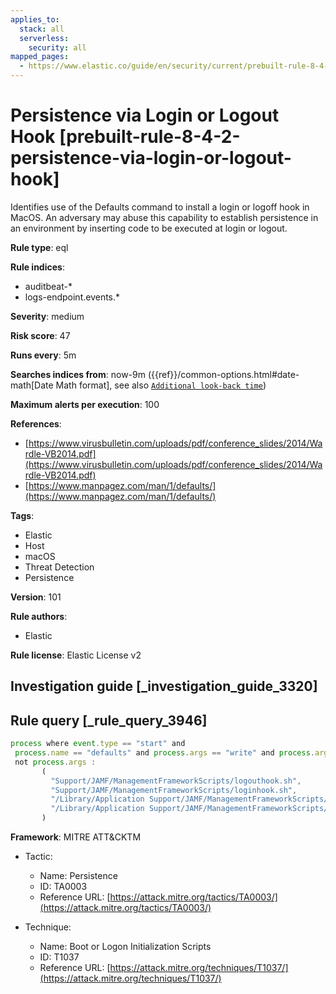 ```yaml
---
applies_to:
  stack: all
  serverless:
    security: all
mapped_pages:
  - https://www.elastic.co/guide/en/security/current/prebuilt-rule-8-4-2-persistence-via-login-or-logout-hook.html
---
```


# Persistence via Login or Logout Hook [prebuilt-rule-8-4-2-persistence-via-login-or-logout-hook]

Identifies use of the Defaults command to install a login or logoff hook in MacOS. An adversary may abuse this capability to establish persistence in an environment by inserting code to be executed at login or logout.

**Rule type**: eql

**Rule indices**:

* auditbeat-*
* logs-endpoint.events.*

**Severity**: medium

**Risk score**: 47

**Runs every**: 5m

**Searches indices from**: now-9m ({{ref}}/common-options.html#date-math[Date Math format], see also [`Additional look-back time`](docs-content://solutions/security/detect-and-alert/create-detection-rule.md#rule-schedule))

**Maximum alerts per execution**: 100

**References**:

* [https://www.virusbulletin.com/uploads/pdf/conference_slides/2014/Wardle-VB2014.pdf](https://www.virusbulletin.com/uploads/pdf/conference_slides/2014/Wardle-VB2014.pdf)
* [https://www.manpagez.com/man/1/defaults/](https://www.manpagez.com/man/1/defaults/)

**Tags**:

* Elastic
* Host
* macOS
* Threat Detection
* Persistence

**Version**: 101

**Rule authors**:

* Elastic

**Rule license**: Elastic License v2

## Investigation guide [_investigation_guide_3320]



## Rule query [_rule_query_3946]

```js
process where event.type == "start" and
 process.name == "defaults" and process.args == "write" and process.args in ("LoginHook", "LogoutHook") and
 not process.args :
       (
         "Support/JAMF/ManagementFrameworkScripts/logouthook.sh",
         "Support/JAMF/ManagementFrameworkScripts/loginhook.sh",
         "/Library/Application Support/JAMF/ManagementFrameworkScripts/logouthook.sh",
         "/Library/Application Support/JAMF/ManagementFrameworkScripts/loginhook.sh"
       )
```

**Framework**: MITRE ATT&CKTM

* Tactic:

    * Name: Persistence
    * ID: TA0003
    * Reference URL: [https://attack.mitre.org/tactics/TA0003/](https://attack.mitre.org/tactics/TA0003/)

* Technique:

    * Name: Boot or Logon Initialization Scripts
    * ID: T1037
    * Reference URL: [https://attack.mitre.org/techniques/T1037/](https://attack.mitre.org/techniques/T1037/)



